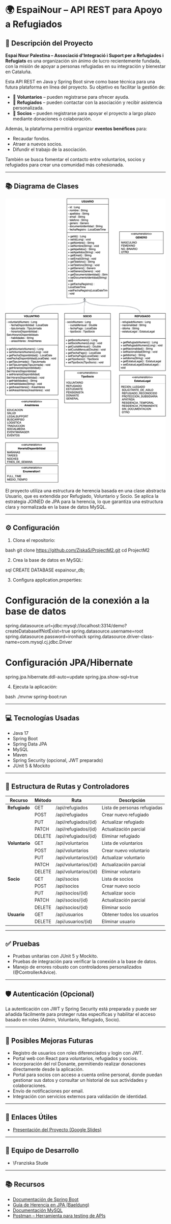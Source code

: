 # 🌍 EspaiNour – API REST para Apoyo a Refugiados

## 📝 Descripción del Proyecto

**Espai Nour Palestina – Associació d'Integració i Suport per a Refugiades i Refugiats** es una organización sin ánimo de lucro recientemente fundada, con la misión de apoyar a personas refugiadas en su integración y bienestar en Cataluña.

Esta API REST en Java y Spring Boot sirve como base técnica para una futura plataforma en línea del proyecto. Su objetivo es facilitar la gestión de:

* 👥 **Voluntarios** – pueden registrarse para ofrecer ayuda.
* 🧕 **Refugiados** – pueden contactar con la asociación y recibir asistencia personalizada.
* 💬 **Socios** – pueden registrarse para apoyar el proyecto a largo plazo mediante donaciones o colaboración.

Además, la plataforma permitirá organizar **eventos benéficos** para:

* Recaudar fondos.
* Atraer a nuevos socios.
* Difundir el trabajo de la asociación.

También se busca fomentar el contacto entre voluntarios, socios y refugiados para crear una comunidad más cohesionada.

---

## 📚 Diagrama de Clases

![Class Diagram](docs/EspaiNour.drawio.png)

El proyecto utiliza una estructura de herencia basada en una clase abstracta Usuario, que es extendida por Refugiado, Voluntario y Socio.
Se aplica la estrategia JOINED de JPA para la herencia, lo que garantiza una estructura clara y normalizada en la base de datos MySQL.

---

## ⚙️ Configuración

1. Clona el repositorio:

   
bash
git clone https://github.com/ZiskaS/ProjectM2.git
cd ProjectM2



2. Crea la base de datos en MySQL:

   
sql
   CREATE DATABASE espainour_db;


3. Configura application.properties:

   
# Configuración de la conexión a la base de datos
spring.datasource.url=jdbc:mysql://localhost:3314/demo?createDatabaseIfNotExist=true
spring.datasource.username=root
spring.datasource.password=ironhack
spring.datasource.driver-class-name=com.mysql.cj.jdbc.Driver

# Configuración JPA/Hibernate
spring.jpa.hibernate.ddl-auto=update
spring.jpa.show-sql=true



4. Ejecuta la aplicación:

   
bash
   ./mvnw spring-boot:run


---

## 💻 Tecnologías Usadas

* Java 17
* Spring Boot
* Spring Data JPA
* MySQL
* Maven
* Spring Security (opcional, JWT preparado)
* JUnit 5 & Mockito

---

## 🧭 Estructura de Rutas y Controladores

| Recurso        | Método | Ruta                    | Descripción                  |
| -------------- | ------ | ----------------------- | ---------------------------- |
| **Refugiado**  | GET    | /api/refugiados       | Lista de personas refugiadas |
|                | POST   | /api/refugiados       | Crear nuevo refugiado        |
|                | PUT    | /api/refugiados/{id}  | Actualizar refugiado         |
|                | PATCH  | /api/refugiados/{id}  | Actualización parcial        |
|                | DELETE | /api/refugiados/{id}  | Eliminar refugiado           |
| **Voluntario** | GET    | /api/voluntarios      | Lista de voluntarios         |
|                | POST   | /api/voluntarios      | Crear nuevo voluntario       |
|                | PUT    | /api/voluntarios/{id} | Actualizar voluntario        |
|                | PATCH  | /api/voluntarios/{id} | Actualización parcial        |
|                | DELETE | /api/voluntarios/{id} | Eliminar voluntario          |
| **Socio**      | GET    | /api/socios           | Lista de socios              |
|                | POST   | /api/socios           | Crear nuevo socio            |
|                | PUT    | /api/socios/{id}      | Actualizar socio             |
|                | PATCH  | /api/socios/{id}      | Actualización parcial        |
|                | DELETE | /api/socios/{id}      | Eliminar socio               |
| **Usuario**    | GET    | /api/usuarios         | Obtener todos los usuarios   |
|                | DELETE | /api/usuarios/{id}    | Eliminar usuario             |

---

## ✅ Pruebas

* Pruebas unitarias con JUnit 5 y Mockito.
* Pruebas de integración para verificar la conexión a la base de datos.
* Manejo de errores robusto con controladores personalizados (@ControllerAdvice).

---

## 🛡️ Autenticación (Opcional)

La autenticación con JWT y Spring Security está preparada y puede ser añadida fácilmente para proteger rutas específicas y habilitar el acceso basado en roles (Admin, Voluntario, Refugiado, Socio).

---

## 🚀 Posibles Mejoras Futuras

* Registro de usuarios con roles diferenciados y login con JWT.
* Portal web con React para voluntarios, refugiados y socios.
* Incorporación del rol Donante, permitiendo realizar donaciones directamente desde la aplicación.
* Portal para socios con acceso a cuenta online personal, donde puedan gestionar sus datos y consultar un historial de sus actividades y colaboraciones.
* Envío de notificaciones por email.
* Integración con servicios externos para validación de identidad.

---

## 📎 Enlaces Útiles

* [Presentación del Proyecto (Google Slides)](https://docs.google.com/presentation/d/...)

---

## 👥 Equipo de Desarrollo

* \Franziska Stude

---

## 📚 Recursos

* [Documentación de Spring Boot](https://spring.io/projects/spring-boot)
* [Guía de Herencia en JPA (Baeldung)](https://www.baeldung.com/jpa-inheritance)
* [Documentación MySQL](https://dev.mysql.com/doc/)
* [Postman – Herramienta para testing de APIs](https://www.postman.com/)




